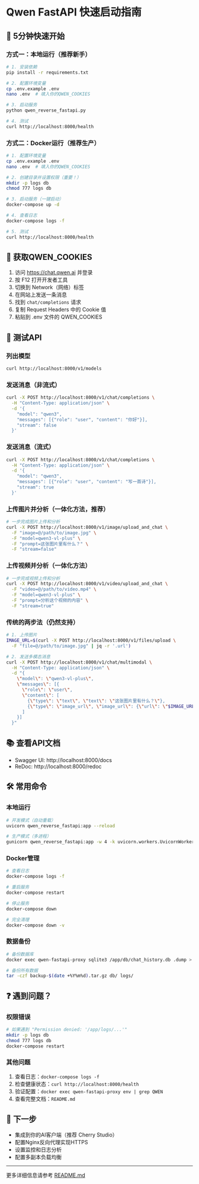 # Qwen FastAPI 快速启动指南

## 🚀 5分钟快速开始

### 方式一：本地运行（推荐新手）

```bash
# 1. 安装依赖
pip install -r requirements.txt

# 2. 配置环境变量
cp .env.example .env
nano .env  # 填入你的QWEN_COOKIES

# 3. 启动服务
python qwen_reverse_fastapi.py

# 4. 测试
curl http://localhost:8000/health
```

### 方式二：Docker运行（推荐生产）

```bash
# 1. 配置环境变量
cp .env.example .env
nano .env  # 填入你的QWEN_COOKIES

# 2. 创建目录并设置权限（重要！）
mkdir -p logs db
chmod 777 logs db

# 3. 启动服务（一键启动）
docker-compose up -d

# 4. 查看日志
docker-compose logs -f

# 5. 测试
curl http://localhost:8000/health
```

## 📝 获取QWEN_COOKIES

1. 访问 https://chat.qwen.ai 并登录
2. 按 F12 打开开发者工具
3. 切换到 Network（网络）标签
4. 在网站上发送一条消息
5. 找到 `chat/completions` 请求
6. 复制 Request Headers 中的 Cookie 值
7. 粘贴到 .env 文件的 QWEN_COOKIES

## 🧪 测试API

### 列出模型
```bash
curl http://localhost:8000/v1/models
```

### 发送消息（非流式）
```bash
curl -X POST http://localhost:8000/v1/chat/completions \
  -H "Content-Type: application/json" \
  -d '{
    "model": "qwen3",
    "messages": [{"role": "user", "content": "你好"}],
    "stream": false
  }'
```

### 发送消息（流式）
```bash
curl -X POST http://localhost:8000/v1/chat/completions \
  -H "Content-Type: application/json" \
  -d '{
    "model": "qwen3",
    "messages": [{"role": "user", "content": "写一首诗"}],
    "stream": true
  }'
```

### 上传图片并分析（一体化方法，推荐）
```bash
# 一步完成图片上传和分析
curl -X POST http://localhost:8000/v1/image/upload_and_chat \
  -F "image=@/path/to/image.jpg" \
  -F "model=qwen3-vl-plus" \
  -F "prompt=这张图片里有什么？" \
  -F "stream=false"
```

### 上传视频并分析（一体化方法）
```bash
# 一步完成视频上传和分析
curl -X POST http://localhost:8000/v1/video/upload_and_chat \
  -F "video=@/path/to/video.mp4" \
  -F "model=qwen3-vl-plus" \
  -F "prompt=分析这个视频的内容" \
  -F "stream=true"
```

### 传统的两步法（仍然支持）
```bash
# 1. 上传图片
IMAGE_URL=$(curl -X POST http://localhost:8000/v1/files/upload \
  -F "file=@/path/to/image.jpg" | jq -r '.url')

# 2. 发送多模态消息
curl -X POST http://localhost:8000/v1/chat/multimodal \
  -H "Content-Type: application/json" \
  -d "{
    \"model\": \"qwen3-vl-plus\",
    \"messages\": [{
      \"role\": \"user\",
      \"content\": [
        {\"type\": \"text\", \"text\": \"这张图片里有什么？\"},
        {\"type\": \"image_url\", \"image_url\": {\"url\": \"$IMAGE_URL\"}}
      ]
    }]
  }"
```

## 📚 查看API文档

- Swagger UI: http://localhost:8000/docs
- ReDoc: http://localhost:8000/redoc

## 🛠️ 常用命令

### 本地运行
```bash
# 开发模式（自动重载）
uvicorn qwen_reverse_fastapi:app --reload

# 生产模式（多进程）
gunicorn qwen_reverse_fastapi:app -w 4 -k uvicorn.workers.UvicornWorker
```

### Docker管理
```bash
# 查看日志
docker-compose logs -f

# 重启服务
docker-compose restart

# 停止服务
docker-compose down

# 完全清理
docker-compose down -v
```

### 数据备份
```bash
# 备份数据库
docker exec qwen-fastapi-proxy sqlite3 /app/db/chat_history.db .dump > backup.sql

# 备份所有数据
tar -czf backup-$(date +%Y%m%d).tar.gz db/ logs/
```

## ❓ 遇到问题？

### 权限错误
```bash
# 如果遇到 "Permission denied: '/app/logs/...'"
mkdir -p logs db
chmod 777 logs db
docker-compose restart
```

### 其他问题
1. 查看日志：`docker-compose logs -f`
2. 检查健康状态：`curl http://localhost:8000/health`
3. 验证配置：`docker exec qwen-fastapi-proxy env | grep QWEN`
4. 查看完整文档：`README.md`

## 🎯 下一步

- 集成到你的AI客户端（推荐 Cherry Studio）
- 配置Nginx反向代理实现HTTPS
- 设置监控和日志分析
- 配置多副本负载均衡

---

更多详细信息请参考 [README.md](README.md)
